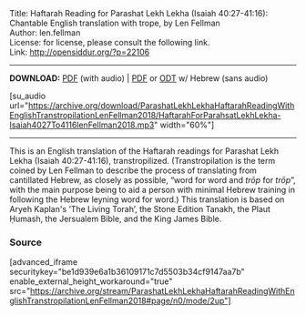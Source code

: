 <html>
<head></head>
<body>
Title: Haftarah Reading for Parashat Lekh Lekha (Isaiah 40:27-41:16): Chantable English translation with trope, by Len Fellman<br />
Author: len.fellman<br />
License: for license, please consult the following link.<br />
Link: <a href="http://opensiddur.org/?p=22106">http://opensiddur.org/?p=22106</a>
<p />
<hr />

<style type="text/css" media="all">.printfriendly {display: none!important;}</style>

<strong>DOWNLOAD:</strong> <a href="https://archive.org/download/ParashatLekhLekhaHaftarahReadingWithEnglishTranstropilationLenFellman2018/Parashat%20Lekh%20Lekha%20Haftarah%20Reading%20%28Isaiah%2040-27%20to%2041-16%29%20in%20English%20transtropilation%20with%20audio%20%28Len%20Fellman%202018%29.pdf">PDF</a> (with audio) | <a href="https://archive.org/download/ParashatLekhLekhaHaftarahReadingWithEnglishTranstropilationLenFellman2018/ParashatLekhLekhaHaftarahReadingisaiah40-27To41-16InEnglishTranstropilationlenFellman2018.pdf">PDF</a> or <a href="https://archive.org/download/ParashatLekhLekhaHaftarahReadingWithEnglishTranstropilationLenFellman2018/HaftarahForParahsatLekhLekha-Isaiah4027To4116lenFellman2018.odt">ODT</a> w/ Hebrew (sans audio)


[su_audio url="https://archive.org/download/ParashatLekhLekhaHaftarahReadingWithEnglishTranstropilationLenFellman2018/HaftarahForParahsatLekhLekha-Isaiah4027To4116lenFellman2018.mp3" width="60%"]


<hr />

This is an English translation of the Haftarah readings for Parashat Lekh Lekha (Isaiah 40:27-41:16), transtropilized. (Transtropilation is the term coined by Len Fellman to describe the process of translating from cantillated Hebrew, as closely as possible, “word for word and <em>trōp</em> for <em>trōp</em>”, with the main purpose being to aid a person with minimal Hebrew training in following the Hebrew leyning word for word.) This translation is based on Aryeh Kaplan's ‘The Living Torah’, the Stone Edition Tanakh, the Plaut Ḥumash, the Jersualem Bible, and the King James Bible.

<h3>Source</h3>

[advanced_iframe securitykey="be1d939e6a1b36109171c7d5503b34cf9147aa7b" enable_external_height_workaround="true" src="https://archive.org/stream/ParashatLekhLekhaHaftarahReadingWithEnglishTranstropilationLenFellman2018#page/n0/mode/2up"]
</body>
</html>